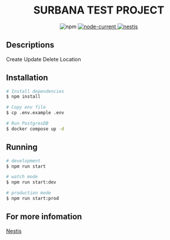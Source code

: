 <h1 align="center">SURBANA TEST PROJECT</h1>
<p align="center">
  <img alt="npm" src="https://img.shields.io/npm/v/npm">

  <a href="https://nodejs.org/dist/latest-v18.x/docs/api">
    <img alt="node-current" src="https://img.shields.io/node/v/passport">
  </a>

  <a href="https://docs.nestjs.com/">
    <img alt="nestjs" src="https://img.shields.io/badge/nestjs->=10.0.0-brightgreen">
  </a>
</p>

## Descriptions
Create Update Delete Location 

## Installation
```bash
# Install dependencies
$ npm install

# Copy env file
$ cp .env.example .env

# Run PostgresDB
$ docker compose up -d
```

## Running
```bash
# development
$ npm run start

# watch mode
$ npm run start:dev

# production mode
$ npm run start:prod
```

## For more infomation
[Nestjs](https://docs.nestjs.com/)
